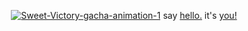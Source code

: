 <p align="center">
<a href='https://postimg.cc/YLWFdTBj' target='_blank'><img src='https://i.postimg.cc/YLWFdTBj/Sweet-Victory-gacha-animation-1.gif' border='0' alt='Sweet-Victory-gacha-animation-1'/></a> say <a href="https://rentry.co/gwoddess">hello.</a> it's <a href="https://open.spotify.com/track/6U7YaQrDz6GyxcgHotcfoM?si=29040e37f0f8445e">you!</a>
</p>
